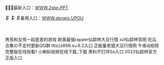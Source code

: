<p>
	🐘🐘🐘最新入口：<a href="http://www.baidu.com/link?url=6MA2SWnO3Raqke39an_0PUxosM6ZrUGzi1BN9tNnlPW&wd">WWW.2sbn.PPT</a> 
	<p>
		🗜
🗜
🗜备用入口：<a href="http://www.baidu.com/link?url=6MA2SWnO3Raqke39an_0PUxosM6ZrUGzi1BN9tNnlPW&wd">WWW.sbnwjz.UPOU</a> 
	</p>
	<p>
		<br />
	</p>
	<p>
		男孩和女孩一起差差的游戏
欧美最强rapper仙踪林大豆行情
xzl仙踪林官网
吃瓜合集の不定时更新QQ群
tttzzz668.su.6.2入口
正能量老狼大豆行情网
午夜dj视频完整版在线观看1
小蝌蚪视频在线下载_下载
黑料不打烊So入口
2022仙踪林官方正版入口
	</p>
